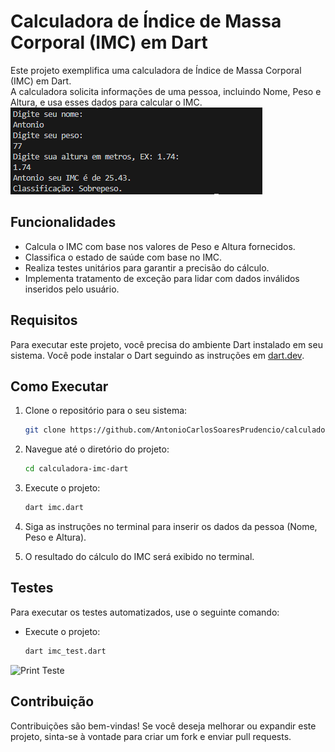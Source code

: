 # Calculadora de Índice de Massa Corporal (IMC) em Dart


Este projeto exemplifica uma calculadora de Índice de Massa Corporal (IMC) em Dart.  
A calculadora solicita informações de uma pessoa, incluindo Nome, Peso e Altura, e usa esses dados para calcular o IMC.   
![Print do programa](./assets/2023-10-01%2017_18_41-2023-10-01%2017_17_49-imc.dart%20-%20imc%20-%20Visual%20Studio%20Code.png%20-%20imc%20-%20Visual%20Studi.png)

## Funcionalidades

- Calcula o IMC com base nos valores de Peso e Altura fornecidos.
- Classifica o estado de saúde com base no IMC.
- Realiza testes unitários para garantir a precisão do cálculo.
- Implementa tratamento de exceção para lidar com dados inválidos inseridos pelo usuário.

## Requisitos

Para executar este projeto, você precisa do ambiente Dart instalado em seu sistema. Você pode instalar o Dart seguindo as instruções em [dart.dev](https://dart.dev/get-dart).

## Como Executar

1. Clone o repositório para o seu sistema:

   ```bash
   git clone https://github.com/AntonioCarlosSoaresPrudencio/calculadora-imc-dart

2. Navegue até o diretório do projeto:
    ```bash
    cd calculadora-imc-dart

3. Execute o projeto:
    ```bash
    dart imc.dart

4. Siga as instruções no terminal para inserir os dados da pessoa (Nome, Peso e Altura).

5. O resultado do cálculo do IMC será exibido no terminal.

## Testes
Para executar os testes automatizados, use o seguinte comando:

* Execute o projeto:
    ```bash
    dart imc_test.dart
    
![Print Teste](./assets/2023-10-01%2017_19_22-CalcularImcService.dart%20-%20imc%20-%20Visual%20Studio%20Code.png)
## Contribuição
Contribuições são bem-vindas! Se você deseja melhorar ou expandir este projeto, sinta-se à vontade para criar um fork e enviar pull requests.
